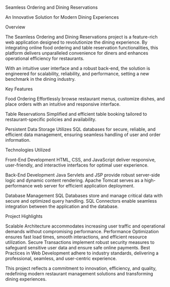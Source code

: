 Seamless Ordering and Dining Reservations

An Innovative Solution for Modern Dining Experiences

Overview

The Seamless Ordering and Dining Reservations project is a feature-rich web application designed to revolutionize the dining experience. By integrating online food ordering and table reservation functionalities, this platform delivers unparalleled convenience for diners and enhances operational efficiency for restaurants.

With an intuitive user interface and a robust back-end, the solution is engineered for scalability, reliability, and performance, setting a new benchmark in the dining industry.

Key Features

Food Ordering
Effortlessly browse restaurant menus, customize dishes, and place orders with an intuitive and responsive interface.

Table Reservations
Simplified and efficient table booking tailored to restaurant-specific policies and availability.

Persistent Data Storage
Utilizes SQL databases for secure, reliable, and efficient data management, ensuring seamless handling of user and order information.

Technologies Utilized

Front-End Development
HTML, CSS, and JavaScript deliver responsive, user-friendly, and interactive interfaces for optimal user experience.

Back-End Development
Java Servlets and JSP provide robust server-side logic and dynamic content rendering.
Apache Tomcat serves as a high-performance web server for efficient application deployment.

Database Management
SQL Databases store and manage critical data with secure and optimized query handling.
SQL Connectors enable seamless integration between the application and the database.

Project Highlights

Scalable Architecture accommodates increasing user traffic and operational demands without compromising performance.
Performance Optimization ensures fast load times, smooth interactions, and efficient resource utilization.
Secure Transactions implement robust security measures to safeguard sensitive user data and ensure safe online payments.
Best Practices in Web Development adhere to industry standards, delivering a professional, seamless, and user-centric experience.

This project reflects a commitment to innovation, efficiency, and quality, redefining modern restaurant management solutions and transforming dining experiences.
